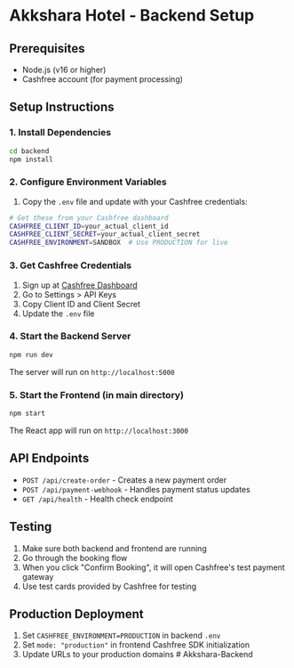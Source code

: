 # Akkshara Hotel - Backend Setup

## Prerequisites
- Node.js (v16 or higher)
- Cashfree account (for payment processing)

## Setup Instructions

### 1. Install Dependencies
```bash
cd backend
npm install
```

### 2. Configure Environment Variables
1. Copy the `.env` file and update with your Cashfree credentials:
```bash
# Get these from your Cashfree dashboard
CASHFREE_CLIENT_ID=your_actual_client_id
CASHFREE_CLIENT_SECRET=your_actual_client_secret
CASHFREE_ENVIRONMENT=SANDBOX  # Use PRODUCTION for live
```

### 3. Get Cashfree Credentials
1. Sign up at [Cashfree Dashboard](https://merchant.cashfree.com/)
2. Go to Settings > API Keys
3. Copy Client ID and Client Secret
4. Update the `.env` file

### 4. Start the Backend Server
```bash
npm run dev
```
The server will run on `http://localhost:5000`

### 5. Start the Frontend (in main directory)
```bash
npm start
```
The React app will run on `http://localhost:3000`

## API Endpoints

- `POST /api/create-order` - Creates a new payment order
- `POST /api/payment-webhook` - Handles payment status updates
- `GET /api/health` - Health check endpoint

## Testing
1. Make sure both backend and frontend are running
2. Go through the booking flow
3. When you click "Confirm Booking", it will open Cashfree's test payment gateway
4. Use test cards provided by Cashfree for testing

## Production Deployment
1. Set `CASHFREE_ENVIRONMENT=PRODUCTION` in backend `.env`
2. Set `mode: "production"` in frontend Cashfree SDK initialization
3. Update URLs to your production domains
#   A k k s h a r a - B a c k e n d  
 